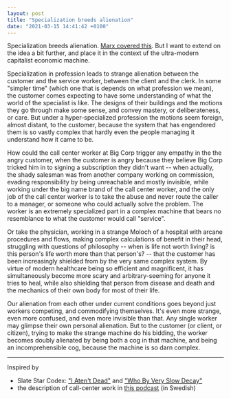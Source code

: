 ```yaml
---
layout: post
title: "Specialization breeds alienation"
date: "2021-03-15 14:41:42 +0100"
---
```


Specialization breeds alienation. [Marx covered
this](ihttps://en.wikipedia.org/wiki/Marx%27s_theory_of_alienation). But I
want to extend on the idea a bit further, and place it in the context uf the
ultra-modern capitalist economic machine.

Specialization in profession leads to strange alienation between the customer
and the service worker, between the client and the clerk. In some "simpler
time" (which one that is depends on what profession we mean), the customer
comes expecting to have some understanding of what the world of the specialist
is like. The designs of their buildings and the motions they go through make
some sense, and convey mastery, or deliberateness, or care. But under a
hyper-specialized profession the motions seem foreign, almost distant, to the
customer, because the system that has engendered them is so vastly complex that
hardly even the people managing it understand how it came to be.

How could the call center worker at Big Corp trigger any empathy in the the
angry customer, when the customer is angry because they believe Big Corp tricked
him in to signing a subscription they didn't want -- when actually, the shady
salesman was from another company working on commission, evading responsibility
by being unreachable and mostly invisible, while working under the big name
brand of the call center worker, and the only job of the call center worker is
to take the abuse and never route the caller to a manager, or someone who could
actually solve the problem. The worker is an extremely specialized part in a
complex machine that bears no resemblance to what the customer would call
"service".

Or take the physician, working in a strange Moloch of a hospital with
arcane procedures and flows, making complex calculations of benefit in their
head, struggling with questions of philosophy -- when is life not worth living?
is this person's life worth more than that person's? -- that the customer has
been increasingly shielded from by the very same complex system. By virtue of
modern healthcare being so efficient and magnificent, it has simultaneously
become more scary and arbitrary-seeming for anyone it tries to heal, while also
shielding that person from disease and death and the mechanics of their own
body for most of their life.

Our alienation from each other under current conditions goes beyond just
workers competing, and commodifying themselves. It's even more strange, even
more confused, and even more invisible than that. Any single worker may glimpse
their own personal alienation. But to the customer (or client, or citizen),
trying to make the strange machine do his bidding, the worker becomes doubly
alienated by being both a cog in that machine, and being an incomprehensible
cog, because the machine is so darn complex. 

---

Inspired by

- Slate Star Codex: ["I Aten't Dead"](https://slatestarcodex.com/2013/07/09/i-atent-dead/) and ["Who By Very Slow Decay"](https://slatestarcodex.com/2013/07/17/who-by-very-slow-decay/)
- the description of call-center work in [this podcast](https://underproduktion.se/80-zlatan-ager-libsen/) (in Swedish)

